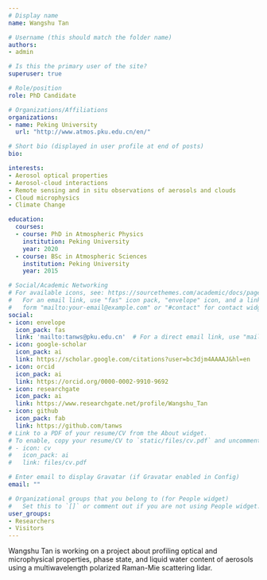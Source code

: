 ```yaml
---
# Display name
name: Wangshu Tan

# Username (this should match the folder name)
authors:
- admin

# Is this the primary user of the site?
superuser: true

# Role/position
role: PhD Candidate

# Organizations/Affiliations
organizations:
- name: Peking University
  url: "http://www.atmos.pku.edu.cn/en/"

# Short bio (displayed in user profile at end of posts)
bio:

interests:
- Aerosol optical properties
- Aerosol-cloud interactions
- Remote sensing and in situ observations of aerosols and clouds
- Cloud microphysics
- Climate Change

education:
  courses:
  - course: PhD in Atmospheric Physics
    institution: Peking University
    year: 2020
  - course: BSc in Atmospheric Sciences
    institution: Peking University
    year: 2015

# Social/Academic Networking
# For available icons, see: https://sourcethemes.com/academic/docs/page-builder/#icons
#   For an email link, use "fas" icon pack, "envelope" icon, and a link in the
#   form "mailto:your-email@example.com" or "#contact" for contact widget.
social:
- icon: envelope
  icon_pack: fas
  link: 'mailto:tanws@pku.edu.cn'  # For a direct email link, use "mailto:test@example.org".
- icon: google-scholar
  icon_pack: ai
  link: https://scholar.google.com/citations?user=bc3djm4AAAAJ&hl=en
- icon: orcid
  icon_pack: ai
  link: https://orcid.org/0000-0002-9910-9692
- icon: researchgate
  icon_pack: ai
  link: https://www.researchgate.net/profile/Wangshu_Tan
- icon: github
  icon_pack: fab
  link: https://github.com/tanws
# Link to a PDF of your resume/CV from the About widget.
# To enable, copy your resume/CV to `static/files/cv.pdf` and uncomment the lines below.
# - icon: cv
#   icon_pack: ai
#   link: files/cv.pdf

# Enter email to display Gravatar (if Gravatar enabled in Config)
email: ""

# Organizational groups that you belong to (for People widget)
#   Set this to `[]` or comment out if you are not using People widget.
user_groups:
- Researchers
- Visitors
---
```


Wangshu Tan is working on a project about profiling optical and microphysical properties, phase state, and liquid water content of aerosols using a multiwavelength polarized Raman-Mie scattering lidar.
